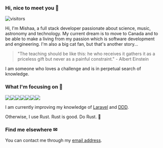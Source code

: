 
### Hi, nice to meet you 👋
![visitors](https://visitor-badge.glitch.me/badge?page_id=SirMishaa)

Hi, I'm Mishaa, a full stack developer passionate about science, music, astronomy and technology. My current dream is to move to Canada and to be able to make a living from my passion which is software development and engineering. I'm also a big cat fan, but that's another story...

> "The teaching should be like this: he who receives it gathers it as a priceless gift but never as a painful constraint." -  Albert Einstein

I am someone who loves a challenge and is in perpetual search of knowledge.

### What I'm focusing on 👀
<img src="https://img.shields.io/badge/laravel-ff2d20.svg?&style=for-the-badge&logo=Laravel&logoColor=white" /><img src="https://img.shields.io/badge/Typescript-007acc?logo=Typescript&logoColor=white&style=for-the-badge"/><img src="https://img.shields.io/badge/tailwindcss%20-%2338B2AC.svg?&style=for-the-badge&logo=tailwind-css&logoColor=white"/><img src="https://img.shields.io/badge/vuejs%20-%2335495e.svg?&style=for-the-badge&logo=vue.js&logoColor=%234FC08D"/><img src="https://img.shields.io/badge/rust-e33b26.svg?&style=for-the-badge&logo=rust&logoColor=white"/><img src="https://img.shields.io/badge/GraphQL-E10098?logo=graphql&logoColor=white&style=for-the-badge"/><img src="https://img.shields.io/badge/docker%20-%230db7ed.svg?&style=for-the-badge&logo=docker&logoColor=white"/>

I am currently improving my knowledge of [Laravel](https://laravel.com/) and [DDD](https://www.amazon.com.be/Domain-Driven-Design-Distilled-Vernon-Vaughn/dp/0134434420).

Otherwise, I use Rust. Rust is good. Do Rust. 🦀

### Find me elsewhere ✉
You can contact me through my [email address](mailto:mishapro@mm.st?subject=Hello%2C%20I've%20seen%20your%20Github%20profile%20!).
